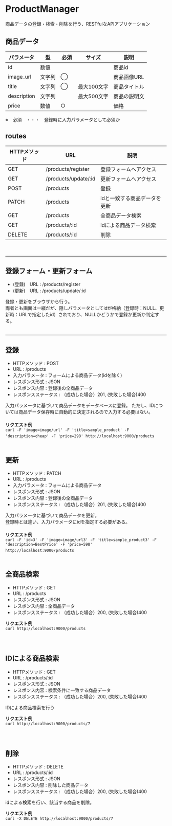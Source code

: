 # ProductManager

商品データの登録・検索・削除を行う、RESTfulなAPIアプリケーション  

## 商品データ  
| パラメータ | 型　| 必須 | サイズ | 説明　|  
| ---- | ---- | ---- | ---- | ---- |  
| id | 数値 |  | 　 | 商品id |  
| image_url | 文字列 | ◯　| 　 | 商品画像URL |  
| title | 文字列 | ◯　| 最大100文字 | 商品タイトル |  
| description | 文字列 |  　| 最大500文字 | 商品の説明文 |  
| price | 数値 | ○ | 　 | 価格 |  
※　必須　・・・　登録時に入力パラメータとして必須か  


## routes  

| HTTPメソッド | URL | 説明 |  
| ---- | ---- | ---- |  
| GET | /products/register | 登録フォームへアクセス |  
| GET | /products/update/:id | 更新フォームへアクセス |  
| POST | /products | 登録 |  
| PATCH | /products | idと一致する商品データを更新 |
| GET | /products | 全商品データ検索 |  
| GET | /products/:id | idによる商品データ検索 |  
| DELETE | /products/:id | 削除 |  
　　  

----------------

## 登録フォーム・更新フォーム
- (登録)　URL : /products/register
- (更新)　URL : /products/update/:id

登録・更新をブラウザから行う。  
両者とも画面は一緒だが、隠しパラメータとしてidが格納（登録時：NULL、更新時：URLで指定したid）されており、NULLかどうかで登録か更新か判定する。  
　　  
    
----------------

## 登録
- HTTPメソッド : POST
- URL : /products
- 入力パラメータ : フォームによる商品データ(idを除く)  
- レスポンス形式 : JSON  
- レスポンス内容 : 登録後の全商品データ  
- レスポンスステータス : （成功した場合）201, (失敗した場合)400

入力パラメータに基づいて商品データをデータベースに登録。
ただし、IDについては商品データ保存時に自動的に決定されるので入力する必要はない。  
　  
**リクエスト例**  
<code>curl -F 'image=image/url' -F 'title=sample_product' -F 'description=cheap' -F 'price=298' http://localhost:9000/products</code>
　  
　  
   
## 更新  
- HTTPメソッド : PATCH  
- URL : /products
- 入力パラメータ : フォームによる商品データ
- レスポンス形式 : JSON  
- レスポンス内容 : 登録後の全商品データ  
- レスポンスステータス : （成功した場合）201, (失敗した場合)400

入力パラメータに基づいて商品データを更新。  
登録時とは違い、入力パラメータにidを指定する必要がある。  
　　  
**リクエスト例**  
<code>curl -F 'id=3' -F 'image=image/url3' -F 'title=sample_product3' -F 'description=BestPrice' -F 'price=598' http://localhost:9000/products</code>
　  
　  

## 全商品検索  
- HTTPメソッド : GET  
- URL : /products  
- レスポンス形式 : JSON  
- レスポンス内容 : 全商品データ
- レスポンスステータス : （成功した場合）200, (失敗した場合)400

**リクエスト例**  
<code>curl http://localhost:9000/products</code>  
　  
　  

## IDによる商品検索   
- HTTPメソッド : GET  
- URL : /products/:id  
- レスポンス形式 : JSON  
- レスポンス内容 : 検索条件に一致する商品データ
- レスポンスステータス : （成功した場合）200, (失敗した場合)400

IDによる商品検索を行う  

**リクエスト例**  
<code>curl http://localhost:9000/products/7</code>  
　  
　  
   
## 削除
- HTTPメソッド : DELETE  
- URL : /products/:id  
- レスポンス形式 : JSON  
- レスポンス内容 : 削除した商品データ
- レスポンスステータス : （成功した場合）200, (失敗した場合)400
  
idによる検索を行い、該当する商品を削除。  

**リクエスト例**  
<code>curl -X DELETE http://localhost:9000/products/7</code>
